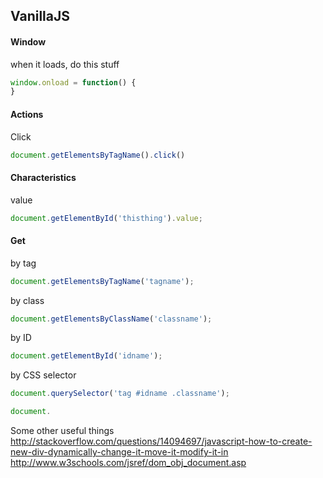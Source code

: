 ## VanillaJS

#### Window
when it loads, do this stuff
```JavaScript
window.onload = function() {
}
```

#### Actions
Click
```JavaScript
document.getElementsByTagName().click()
```

#### Characteristics
value
```JavaScript
document.getElementById('thisthing').value;
```

#### Get
by tag
```JavaScript
document.getElementsByTagName('tagname');
```

by class
```JavaScript
document.getElementsByClassName('classname');
```

by ID
```JavaScript
document.getElementById('idname');
```

by CSS selector
```JavaScript
document.querySelector('tag #idname .classname');
```

```JavaScript
document.
```
Some other useful things
http://stackoverflow.com/questions/14094697/javascript-how-to-create-new-div-dynamically-change-it-move-it-modify-it-in
http://www.w3schools.com/jsref/dom_obj_document.asp
